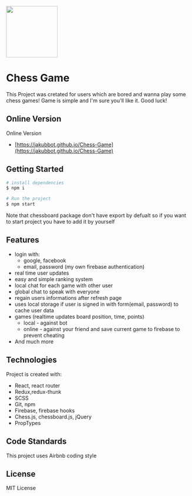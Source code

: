 <img align="center" width="140" height="140" src="https://user-images.githubusercontent.com/64312840/110952685-cc17e700-8346-11eb-8e9d-f363e6da104d.png">

# Chess Game

<!-- https://user-images.githubusercontent.com/64312840/110952685-cc17e700-8346-11eb-8e9d-f363e6da104d.png -->

This Project was cretated for users which are bored and wanna play some chess games!
Game is simple and I'm sure you'll like it. Good luck!

## Online Version

Online Version
- [https://jakubbot.github.io/Chess-Game](https://jakubbot.github.io/Chess-Game)

## Getting Started

```sh
# install dependencies
$ npm i

# Run the project
$ npm start
```

Note that chessboard package don't have export by defualt so if you want to start project you have to add it by yourself

## Features

- login with: 
  - google, facebook
  - email, password (my own firebase authentication)
- real time user updates
- easy and simple ranking system
- local chat for each game with other user
- global chat to speak with everyone
- regain users informations after refresh page
- uses local storage if user is signed in with form(email, password) to cache user data 
- games (realtime updates board position, time, points)
  - local - against bot
  - online - against your friend and save current game to firebase to prevent cheating
- And much more

## Technologies

Project is created with:

- React, react router
- Redux,redux-thunk
- SCSS
- Git, npm
- Firebase, firebase hooks
- Chess.js, chessboard.js, jQuery
- PropTypes

## Code Standards

This project uses Airbnb coding style

## License

MIT License